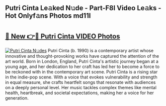 ## Putri Cinta Le𝚊ked N𝚞de - Part-F8l Video Le𝚊ks - Hot Onlyf𝚊ns Photos md11l

# <h2><a href="http://ac48068.deff.icu/?id=Putri+Cinta">🔗 New 👉🔴 Putri Cinta VIDEO Photos</a></h2>

[![Putri Cinta N𝚞des](https://i.imgur.com/rIISA9y.gif)](http://ac48068.deff.icu/?id=Putri+Cinta)
Putri Cinta (b. 1990) is a contemporary artist whose innovative and thought-provoking works have captured the attention of the art world. Born in London, England, Putri Cinta's artistic journey began at a young age, and her dedication to her craft has led her to become a force to be reckoned with in the contemporary art scene. Putri Cinta is a rising star in the indie-pop scene. With a voice that evokes vulnerability and strength in equal measure, she crafts heartfelt songs that resonate with audiences on a deeply personal level. Her music tackles complex themes like mental health, heartbreak, and societal expectations, making her a voice for her generation.
